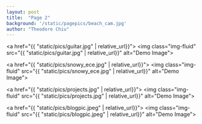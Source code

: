 ```yaml
---
layout: post
title:  "Page 2"
background: '/static/pagepics/beach_cam.jpg'
author: "Theodore Chiu"
---
```


<a href="{{ "static/pics/guitar.jpg" | relative_url}}">
	<img class="img-fluid" src="{{ "static/pics/guitar.jpg" | relative_url}}" alt="Demo Image">
</a>

<a href="{{ "static/pics/snowy_ece.jpg" | relative_url}}">
	<img class="img-fluid" src="{{ "static/pics/snowy_ece.jpg" | relative_url}}" alt="Demo Image">
</a>

<a href="{{ "static/pics/projects.jpg" | relative_url}}">
	<img class="img-fluid" src="{{ "static/pics/projects.jpg" | relative_url}}" alt="Demo Image">
</a>

<a href="{{ "static/pics/blogpic.jpeg" | relative_url}}">
	<img class="img-fluid" src="{{ "static/pics/blogpic.jpeg" | relative_url}}" alt="Demo Image">
</a>

